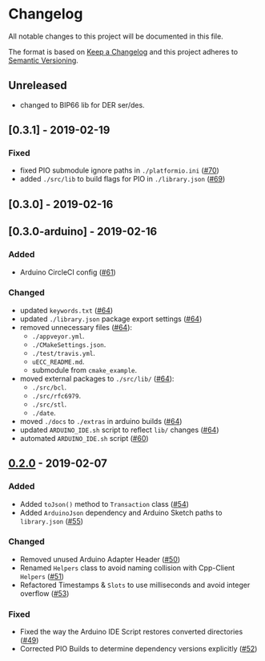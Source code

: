 # Changelog

All notable changes to this project will be documented in this file.

The format is based on [Keep a Changelog](http://keepachangelog.com/en/1.0.0/)
and this project adheres to [Semantic Versioning](http://semver.org/spec/v2.0.0.html).

## Unreleased

- changed to BIP66 lib for DER ser/des.

## [0.3.1] - 2019-02-19

### Fixed

- fixed PIO submodule ignore paths in `./platformio.ini` ([#70])
- added `./src/lib` to build flags for PIO in `./library.json` ([#69])

## [0.3.0] - 2019-02-16

## [0.3.0-arduino] - 2019-02-16

### Added

- Arduino CircleCI config ([#61])

### Changed

- updated `keywords.txt` ([#64])
- updated `./library.json` package export settings ([#64])
- removed unnecessary files ([#64]):
  - `./appveyor.yml`.
  - `./CMakeSettings.json`.
  - `./test/travis.yml`.
  - `uECC_README.md`.
  - submodule from `cmake_example`.
- moved external packages to `./src/lib/` ([#64]):
  - `./src/bcl`.
  - `./src/rfc6979`.
  - `./src/stl`.
  - `./date`.
- moved `./docs` to `./extras` in arduino builds ([#64])
- updated `ARDUINO_IDE.sh` script to reflect `lib/` changes ([#64])
- automated `ARDUINO_IDE.sh` script ([#60])

## [0.2.0] - 2019-02-07

### Added

- Added `toJson()` method to `Transaction` class ([#54])
- Added `ArduinoJson` dependency and Arduino Sketch paths to `library.json` ([#55])

### Changed

- Removed unused Arduino Adapter Header ([#50])
- Renamed `Helpers` class to avoid naming collision with Cpp-Client `Helpers` ([#51])
- Refactored Timestamps & `Slots` to use milliseconds and avoid integer overflow ([#53])

### Fixed

- Fixed the way the Arduino IDE Script restores converted directories ([#49])
- Corrected PIO Builds to determine dependency versions explicitly ([#52])

[unreleased]: https://github.com/ArkEcosystem/cpp-crypto/compare/0.2.0...develop
[0.2.0]: https://github.com/ArkEcosystem/cpp-crypto/compare/0.1.0..0.2.0
[#54]: https://github.com/ArkEcosystem/cpp-crypto/pull/54
[#55]: https://github.com/ArkEcosystem/cpp-crypto/pull/55
[#50]: https://github.com/ArkEcosystem/cpp-crypto/pull/50
[#51]: https://github.com/ArkEcosystem/cpp-crypto/pull/51
[#49]: https://github.com/ArkEcosystem/cpp-crypto/pull/49
[#52]: https://github.com/ArkEcosystem/cpp-crypto/pull/52
[#53]: https://github.com/ArkEcosystem/cpp-crypto/pull/53
[#60]: https://github.com/ArkEcosystem/cpp-crypto/pull/60
[#61]: https://github.com/ArkEcosystem/cpp-crypto/pull/61
[#64]: https://github.com/ArkEcosystem/cpp-crypto/pull/64
[#69]: https://github.com/ArkEcosystem/cpp-crypto/pull/69
[#70]: https://github.com/ArkEcosystem/cpp-crypto/pull/70
